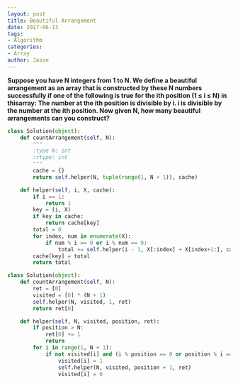 ```yaml
---
layout: post
title: Beautiful Arrangement
date: 2017-06-13
tags:
- Algorithm
categories:
- Array
author: Jason
---
```

**Suppose you have N integers from 1 to N. We define a beautiful arrangement as an array that is constructed by these N numbers successfully if one of the following is true for the ith position (1 ≤ i ≤ N) in thisarray: The number at the ith position is divisible by i. i is divisible by the number at the ith position. Now given N, how many beautiful arrangements can you construct?**

```python
class Solution(object):
    def countArrangement(self, N):
        """
        :type N: int
        :rtype: int
        """
        cache = {}
        return self.helper(N, tuple(range(1, N + 1)), cache)

    def helper(self, i, X, cache):
        if i == 1:
            return 1
        key = (i, X)
        if key in cache:
            return cache[key]
        total = 0
        for index, num in enumerate(X):
            if num % i == 0 or i % num == 0:
                total += self.helper(i - 1, X[:index] + X[index+1:], cache)
        cache[key] = total
        return total

class Solution(object):
    def countArrangement(self, N):
        ret = [0]
        visited = [0] * (N + 1)
        self.helper(N, visited, 1, ret)
        return ret[0]

    def helper(self, N, visited, position, ret):
        if position > N:
            ret[0] += 1
            return
        for i in range(1, N + 1):
            if not visited[i] and (i % position == 0 or position % i == 0):
                visited[i] = 1
                self.helper(N, visited, position + 1, ret)
                visited[i] = 0
```
